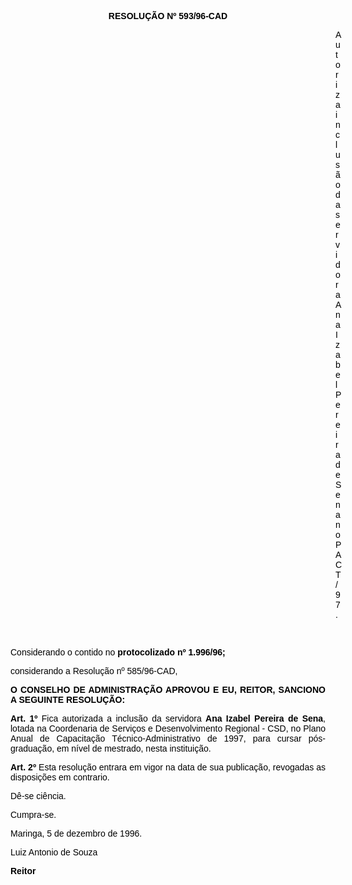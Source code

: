 <BODY TEXT="#000000">

<B><FONT FACE="Arial"><P ALIGN="CENTER">RESOLU&Ccedil;&Atilde;O Nº 593/96-CAD</P>
</B><P ALIGN="JUSTIFY"></P><DIR>
<DIR>
<DIR>
<DIR>
<DIR>
<DIR>
<DIR>
<DIR>
<DIR>
<DIR>
<DIR>
<DIR>
<DIR>

<P ALIGN="JUSTIFY">Autoriza inclus&atilde;o da servidora Ana Izabel Pereira de Sena no PACT/97.</P>
<P ALIGN="JUSTIFY"></P>
<P ALIGN="JUSTIFY">&nbsp;</P></DIR>
</DIR>
</DIR>
</DIR>
</DIR>
</DIR>
</DIR>
</DIR>
</DIR>
</DIR>
</DIR>
</DIR>
</DIR>

<P ALIGN="JUSTIFY">Considerando o contido no <B>protocolizado nº 1.996/96; </P>
</B><P ALIGN="JUSTIFY">considerando a Resolu&ccedil;&atilde;o nº 585/96-CAD,</P>
<P ALIGN="JUSTIFY"></P>
<B><P ALIGN="JUSTIFY">O CONSELHO DE ADMINISTRA&Ccedil;&Atilde;O APROVOU E EU, REITOR, SANCIONO A SEGUINTE RESOLU&Ccedil;&Atilde;O:</P>
</B><P ALIGN="JUSTIFY"></P>
<B><P ALIGN="JUSTIFY">Art. 1º</B> Fica autorizada a inclus&atilde;o da servidora <B>Ana Izabel Pereira de Sena</B>, lotada na Coordenaria de Servi&ccedil;os e Desenvolvimento Regional - CSD, no Plano Anual de Capacita&ccedil;&atilde;o T&eacute;cnico-Administrativo de 1997, para cursar p&oacute;s-gradua&ccedil;&atilde;o, em n&iacute;vel de mestrado, nesta institui&ccedil;&atilde;o.</P>
<B><P ALIGN="JUSTIFY">Art. 2º</B> Esta resolu&ccedil;&atilde;o entrara em vigor na data de sua publica&ccedil;&atilde;o, revogadas as disposi&ccedil;&otilde;es em contrario.</P>
<P ALIGN="JUSTIFY">D&ecirc;-se ci&ecirc;ncia.</P>
<P ALIGN="JUSTIFY">Cumpra-se.</P>
<P ALIGN="JUSTIFY"></P>
<P ALIGN="JUSTIFY">Maringa, 5 de dezembro de 1996.</P>
<P ALIGN="JUSTIFY"></P>
<P ALIGN="JUSTIFY">Luiz Antonio de Souza </P>
<B><P ALIGN="JUSTIFY">Reitor </P></B></FONT></BODY>

